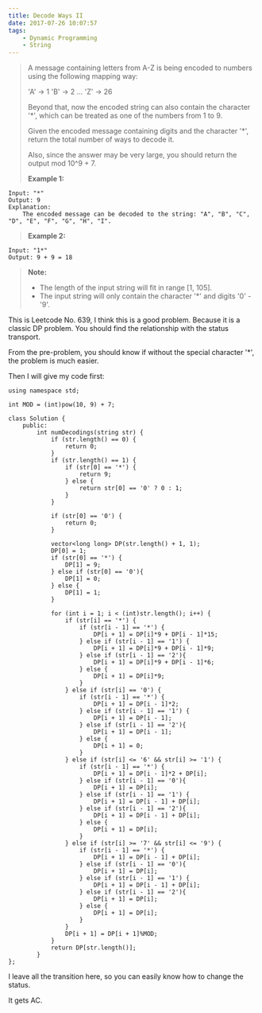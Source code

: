 ```yaml
---
title: Decode Ways II
date: 2017-07-26 10:07:57
tags:
    - Dynamic Programming
    - String
---
```



> A message containing letters from A-Z is being encoded to numbers using the following mapping way:
>
> 'A' -> 1
> 'B' -> 2
> ...
> 'Z' -> 26
>
> Beyond that, now the encoded string can also contain the character '\*', which can be treated as one of the numbers from 1 to 9.
>
> Given the encoded message containing digits and the character '\*', return the total number of ways to decode it.
>
> Also, since the answer may be very large, you should return the output mod 10^9 + 7.
>
> **Example 1:**
```
Input: "*"
Output: 9
Explanation:
    The encoded message can be decoded to the string: "A", "B", "C", "D", "E", "F", "G", "H", "I".
```
> **Example 2:**
```
Input: "1*"
Output: 9 + 9 = 18
```
> **Note:**
> + The length of the input string will fit in range [1, 105].
> + The input string will only contain the character '\*' and digits '0' - '9'.

<!--more-->


This is Leetcode No. 639, I think this is a good problem. Because it is a classic DP problem. You should find the relationship with the status transport.

From the pre-problem, you should know if without the special character '\*', the problem is much easier.

Then I will give my code first:

```
using namespace std;

int MOD = (int)pow(10, 9) + 7;

class Solution {
    public:
        int numDecodings(string str) {
            if (str.length() == 0) {
                return 0;
            }
            if (str.length() == 1) {
                if (str[0] == '*') {
                    return 9;
                } else {
                    return str[0] == '0' ? 0 : 1;
                }
            }

            if (str[0] == '0') {
                return 0;
            }

            vector<long long> DP(str.length() + 1, 1);
            DP[0] = 1;
            if (str[0] == '*') {
                DP[1] = 9;
            } else if (str[0] == '0'){
                DP[1] = 0;
            } else {
                DP[1] = 1;
            }

            for (int i = 1; i < (int)str.length(); i++) {
                if (str[i] == '*') {
                    if (str[i - 1] == '*') {
                        DP[i + 1] = DP[i]*9 + DP[i - 1]*15;
                    } else if (str[i - 1] == '1') {
                        DP[i + 1] = DP[i]*9 + DP[i - 1]*9;
                    } else if (str[i - 1] == '2'){
                        DP[i + 1] = DP[i]*9 + DP[i - 1]*6;
                    } else {
                        DP[i + 1] = DP[i]*9;
                    }
                } else if (str[i] == '0') {
                    if (str[i - 1] == '*') {
                        DP[i + 1] = DP[i - 1]*2;
                    } else if (str[i - 1] == '1') {
                        DP[i + 1] = DP[i - 1];
                    } else if (str[i - 1] == '2'){
                        DP[i + 1] = DP[i - 1];
                    } else {
                        DP[i + 1] = 0;
                    }
                } else if (str[i] <= '6' && str[i] >= '1') {
                    if (str[i - 1] == '*') {
                        DP[i + 1] = DP[i - 1]*2 + DP[i];
                    } else if (str[i - 1] == '0'){
                        DP[i + 1] = DP[i];
                    } else if (str[i - 1] == '1') {
                        DP[i + 1] = DP[i - 1] + DP[i];
                    } else if (str[i - 1] == '2'){
                        DP[i + 1] = DP[i - 1] + DP[i];
                    } else {
                        DP[i + 1] = DP[i];
                    }
                } else if (str[i] >= '7' && str[i] <= '9') {
                    if (str[i - 1] == '*') {
                        DP[i + 1] = DP[i - 1] + DP[i];
                    } else if (str[i - 1] == '0'){
                        DP[i + 1] = DP[i];
                    } else if (str[i - 1] == '1') {
                        DP[i + 1] = DP[i - 1] + DP[i];
                    } else if (str[i - 1] == '2'){
                        DP[i + 1] = DP[i];
                    } else {
                        DP[i + 1] = DP[i];
                    }
                }
                DP[i + 1] = DP[i + 1]%MOD;
            }
            return DP[str.length()];
        }
};
```

I leave all the transition here, so you can easily know how to change the status.

It gets AC.
